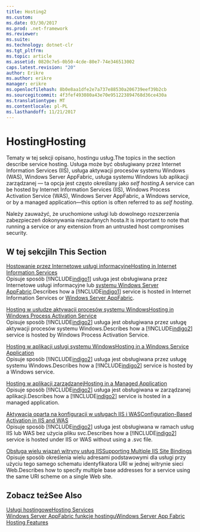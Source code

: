 ```yaml
---
title: Hosting2
ms.custom: 
ms.date: 03/30/2017
ms.prod: .net-framework
ms.reviewer: 
ms.suite: 
ms.technology: dotnet-clr
ms.tgt_pltfrm: 
ms.topic: article
ms.assetid: 0820c7e5-0b50-4cde-80e7-74e346513002
caps.latest.revision: "20"
author: Erikre
ms.author: erikre
manager: erikre
ms.openlocfilehash: 8b0e8aa1dfe2e7a737e88530a206739eef39b2cb
ms.sourcegitcommit: 4f3fef493080a43e70e951223894768d36ce430a
ms.translationtype: MT
ms.contentlocale: pl-PL
ms.lasthandoff: 11/21/2017
---
```

# <a name="hosting"></a><span data-ttu-id="a4222-102">Hosting</span><span class="sxs-lookup"><span data-stu-id="a4222-102">Hosting</span></span>
<span data-ttu-id="a4222-103">Tematy w tej sekcji opisano, hostingu usług.</span><span class="sxs-lookup"><span data-stu-id="a4222-103">The topics in the section describe service hosting.</span></span> <span data-ttu-id="a4222-104">Usługa może być obsługiwany przez Internet Information Services (IIS), usługa aktywacji procesów systemu Windows (WAS), Windows Server AppFabric, usługa systemu Windows lub aplikacji zarządzanej — ta opcja jest często określany jako *self hosting*.</span><span class="sxs-lookup"><span data-stu-id="a4222-104">A service can be hosted by Internet Information Services (IIS), Windows Process Activation Service (WAS), Windows Server AppFabric, a Windows service, or by a managed application—this option is often referred to as *self hosting*.</span></span>  
  
 <span data-ttu-id="a4222-105">Należy zauważyć, że uruchomione usługi lub dowolnego rozszerzenia zabezpieczeń dokonywania niezaufanych hosta.</span><span class="sxs-lookup"><span data-stu-id="a4222-105">It is important to note that running a service or any extension from an untrusted host compromises security.</span></span>  
  
## <a name="in-this-section"></a><span data-ttu-id="a4222-106">W tej sekcji</span><span class="sxs-lookup"><span data-stu-id="a4222-106">In This Section</span></span>  
 [<span data-ttu-id="a4222-107">Hostowanie przez Internetowe usługi informacyjne</span><span class="sxs-lookup"><span data-stu-id="a4222-107">Hosting in Internet Information Services</span></span>](../../../../docs/framework/wcf/feature-details/hosting-in-internet-information-services.md)  
 <span data-ttu-id="a4222-108">Opisuje sposób [!INCLUDE[indigo1](../../../../includes/indigo1-md.md)] usługa jest obsługiwana przez Internetowe usługi informacyjne lub [systemu Windows Server AppFabric](http://go.microsoft.com/fwlink/?LinkId=196496).</span><span class="sxs-lookup"><span data-stu-id="a4222-108">Describes how a [!INCLUDE[indigo1](../../../../includes/indigo1-md.md)] service is hosted in Internet Information Services or [Windows Server AppFabric](http://go.microsoft.com/fwlink/?LinkId=196496).</span></span>  
  
 [<span data-ttu-id="a4222-109">Hosting w usłudze aktywacji procesów systemu Windows</span><span class="sxs-lookup"><span data-stu-id="a4222-109">Hosting in Windows Process Activation Service</span></span>](../../../../docs/framework/wcf/feature-details/hosting-in-windows-process-activation-service.md)  
 <span data-ttu-id="a4222-110">Opisuje sposób [!INCLUDE[indigo2](../../../../includes/indigo2-md.md)] usługa jest obsługiwana przez usługę aktywacji procesów systemu Windows.</span><span class="sxs-lookup"><span data-stu-id="a4222-110">Describes how a [!INCLUDE[indigo2](../../../../includes/indigo2-md.md)] service is hosted by Windows Process Activation Service.</span></span>  
  
 [<span data-ttu-id="a4222-111">Hosting w aplikacji usługi systemu Windows</span><span class="sxs-lookup"><span data-stu-id="a4222-111">Hosting in a Windows Service Application</span></span>](../../../../docs/framework/wcf/feature-details/hosting-in-a-windows-service-application.md)  
 <span data-ttu-id="a4222-112">Opisuje sposób [!INCLUDE[indigo2](../../../../includes/indigo2-md.md)] usługa jest obsługiwana przez usługę systemu Windows.</span><span class="sxs-lookup"><span data-stu-id="a4222-112">Describes how a [!INCLUDE[indigo2](../../../../includes/indigo2-md.md)] service is hosted by a Windows service.</span></span>  
  
 [<span data-ttu-id="a4222-113">Hosting w aplikacji zarządzanej</span><span class="sxs-lookup"><span data-stu-id="a4222-113">Hosting in a Managed Application</span></span>](../../../../docs/framework/wcf/feature-details/hosting-in-a-managed-application.md)  
 <span data-ttu-id="a4222-114">Opisuje sposób [!INCLUDE[indigo2](../../../../includes/indigo2-md.md)] usługa jest obsługiwana w zarządzanej aplikacji.</span><span class="sxs-lookup"><span data-stu-id="a4222-114">Describes how a [!INCLUDE[indigo2](../../../../includes/indigo2-md.md)] service is hosted in a managed application.</span></span>  
  
 [<span data-ttu-id="a4222-115">Aktywacja oparta na konfiguracji w usługach IIS i WAS</span><span class="sxs-lookup"><span data-stu-id="a4222-115">Configuration-Based Activation in IIS and WAS</span></span>](../../../../docs/framework/wcf/feature-details/configuration-based-activation-in-iis-and-was.md)  
 <span data-ttu-id="a4222-116">Opisuje sposób [!INCLUDE[indigo2](../../../../includes/indigo2-md.md)] usługa jest obsługiwana w ramach usług IIS lub WAS bez użycia pliku svc.</span><span class="sxs-lookup"><span data-stu-id="a4222-116">Describes how a [!INCLUDE[indigo2](../../../../includes/indigo2-md.md)] service is hosted under IIS or WAS without using a .svc file.</span></span>  
  
 [<span data-ttu-id="a4222-117">Obsługa wielu wiązań witryny usług IIS</span><span class="sxs-lookup"><span data-stu-id="a4222-117">Supporting Multiple IIS Site Bindings</span></span>](../../../../docs/framework/wcf/feature-details/supporting-multiple-iis-site-bindings.md)  
 <span data-ttu-id="a4222-118">Opisuje sposób określenia wielu adresami podstawowymi dla usługi przy użyciu tego samego schematu identyfikatora URI w jednej witrynie sieci Web.</span><span class="sxs-lookup"><span data-stu-id="a4222-118">Describes how to specify multiple base addresses for a service using the same URI scheme on a single Web site.</span></span>  
  
## <a name="see-also"></a><span data-ttu-id="a4222-119">Zobacz też</span><span class="sxs-lookup"><span data-stu-id="a4222-119">See Also</span></span>  
 [<span data-ttu-id="a4222-120">Usługi hostingowe</span><span class="sxs-lookup"><span data-stu-id="a4222-120">Hosting Services</span></span>](../../../../docs/framework/wcf/hosting-services.md)  
 [<span data-ttu-id="a4222-121">Windows Server AppFabric funkcje hostingu</span><span class="sxs-lookup"><span data-stu-id="a4222-121">Windows Server App Fabric Hosting Features</span></span>](http://go.microsoft.com/fwlink/?LinkId=201276)
